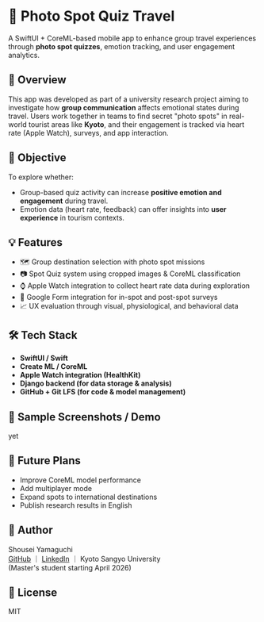 # 📸 Photo Spot Quiz Travel

A SwiftUI + CoreML-based mobile app to enhance group travel experiences through **photo spot quizzes**, emotion tracking, and user engagement analytics.

## 🧪 Overview

This app was developed as part of a university research project aiming to investigate how **group communication** affects emotional states during travel. Users work together in teams to find secret "photo spots" in real-world tourist areas like **Kyoto**, and their engagement is tracked via heart rate (Apple Watch), surveys, and app interaction.

## 🎯 Objective

To explore whether:
- Group-based quiz activity can increase **positive emotion and engagement** during travel.
- Emotion data (heart rate, feedback) can offer insights into **user experience** in tourism contexts.

## 💡 Features

- 🗺️ Group destination selection with photo spot missions  
- 📷 Spot Quiz system using cropped images & CoreML classification  
- ⌚ Apple Watch integration to collect heart rate data during exploration  
- 📝 Google Form integration for in-spot and post-spot surveys  
- 📈 UX evaluation through visual, physiological, and behavioral data  

## 🛠️ Tech Stack

- **SwiftUI / Swift**
- **Create ML / CoreML**
- **Apple Watch integration (HealthKit)**
- **Django backend (for data storage & analysis)**
- **GitHub + Git LFS (for code & model management)**

## 🧪 Sample Screenshots / Demo

yet

## 🚀 Future Plans

- Improve CoreML model performance  
- Add multiplayer mode  
- Expand spots to international destinations  
- Publish research results in English  

## 👤 Author

Shousei Yamaguchi  
[GitHub](https://github.com/KAI-japan-hub) ｜ [LinkedIn](https://www.linkedin.com/in/翔生-山口-37788a357/) ｜ Kyoto Sangyo University  
(Master's student starting April 2026)

## 📄 License

MIT
